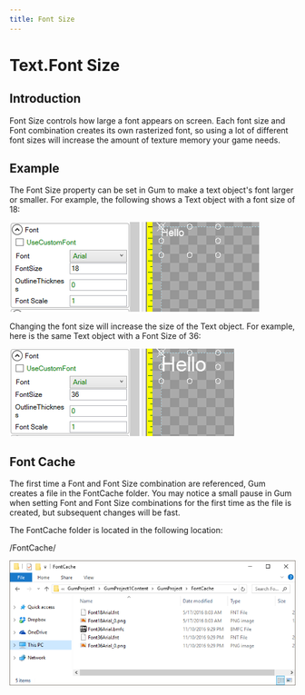 ```yaml
---
title: Font Size
---
```


# Text.Font Size

## Introduction

Font Size controls how large a font appears on screen. Each font size and Font combination creates its own rasterized font, so using a lot of different font sizes will increase the amount of texture memory your game needs.

## Example

The Font Size property can be set in Gum to make a text object's font larger or smaller. For example, the following shows a Text object with a font size of 18:

![](../../.gitbook/assets/FontSize18.png)

Changing the font size will increase the size of the Text object. For example, here is the same Text object with a Font Size of 36:

![](../../.gitbook/assets/FontSize36.png)

## Font Cache

The first time a Font and Font Size combination are referenced, Gum creates a file in the FontCache folder. You may notice a small pause in Gum when setting Font and Font Size combinations for the first time as the file is created, but subsequent changes will be fast.

The FontCache folder is located in the following location:

/FontCache/

![](../../.gitbook/assets/FontCacheFolder.png)

